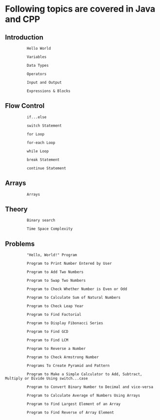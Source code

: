 # Following topics are covered in Java and CPP	
##         Introduction
              Hello World 

              Variables

              Data Types

              Operators
 
              Input and Output

              Expressions & Blocks

##         Flow Control
              if...else

              switch Statement

              for Loop

              for-each Loop

              while Loop

              break Statement

              continue Statement


##         Arrays
              Arrays

##         Theory
              Binary search

              Time Space Complexity


##         Problems
              "Hello, World!" Program

              Program to Print Number Entered by User
			  
              Program to Add Two Numbers
			  
              Program to Swap Two Numbers
			  
              Program to Check Whether Number is Even or Odd
			  
              Program to Calculate Sum of Natural Numbers
			  
              Program to Check Leap Year
			  
              Program to Find Factorial
			  
              Program to Display Fibonacci Series
			  
              Program to Find GCD
			  
              Program to Find LCM
			  
              Program to Reverse a Number
			  
              Program to Check Armstrong Number
			  
              Programs To Create Pyramid and Pattern
			  
              Program to Make a Simple Calculator to Add, Subtract, Multiply or Divide Using switch...case
			  
              Program to Convert Binary Number to Decimal and vice-versa
			  
              Program to Calculate Average of Numbers Using Arrays
			  
              Program to Find Largest Element of an Array
			  
              Program to Find Reverse of Array Element
			  
			  
			  
			  
			  
			  
			
			  
			  
